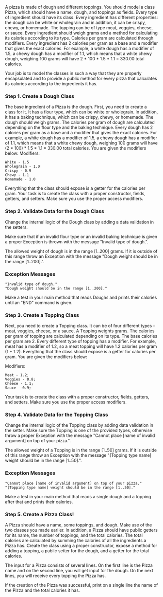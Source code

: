 A pizza is made of dough and different toppings. You should model a class Pizza, which should have a name, dough, and toppings as fields. Every type of ingredient should have its class. Every ingredient has different properties: the dough can be white or wholegrain and in addition, it can be crispy, chewy, or homemade.
The topping can be of type meat, veggies, cheese, or sauce.
Every ingredient should weigh grams and a method for calculating its calories according to its type. Calories per gram are calculated through modifiers.
Every ingredient has 2 calories per gram as a base and a modifier that gives the exact calories. For example, a white dough has a modifier of 1.5, a chewy dough has a modifier of 1.1, which means that a white chewy dough, weighing 100 grams will have 2 * 100 * 1.5 * 1.1 = 330.00 total calories.

Your job is to model the classes in such a way that they are properly encapsulated and to provide a public method for every pizza that calculates its calories according to the ingredients it has. 

### Step 1. Create a Dough Class

The base ingredient of a Pizza is the dough. First, you need to create a class for it. It has a flour type, which can be white or wholegrain. In addition, it has a baking technique, which can be crispy, chewy, or homemade. The dough should weigh grams. The calories per gram of dough are calculated depending on the flour type and the baking technique. Every dough has 2 calories per gram as a base and a modifier that gives the exact calories. For example, a white dough has a modifier of 1.5, a chewy dough has a modifier of 1.1, which means that a white chewy dough, weighing 100 grams will have (2 * 100) * 1.5 * 1.1 = 330.00 total calories. You are given the modifiers below:
Modifiers:	

	White - 1.5
	Wholegrain - 1.0
	Crispy - 0.9
	Chewy - 1.1
	Homemade - 1.0

Everything that the class should expose is a getter for the calories per gram. Your task is to create the class with a proper constructor, fields, getters, and setters. Make sure you use the proper access modifiers.

### Step 2. Validate Data for the Dough Class

Change the internal logic of the Dough class by adding a data validation in the setters.

Make sure that if an invalid flour type or an invalid baking technique is given a proper Exception is thrown with the message "Invalid type of dough.".

The allowed weight of dough is in the range [1..200] grams. If it is outside of this range throw an Exception with the message "Dough weight should be in the range [1..200].".

### Exception Messages

	"Invalid type of dough."
	"Dough weight should be in the range [1..200]."

Make a test in your main method that reads Doughs and prints their calories until an "END" command is given.

### Step 3. Create a Topping Class

Next, you need to create a Topping class. It can be of four different types - meat, veggies, cheese, or a sauce. A Тopping weights grams. The calories per gram of topping are calculated depending on its type. The base calories per gram are 2. Every different type of topping has a modifier. For example, meat has a modifier of 1.2, so a meat topping will have 1.2 calories per gram (1 * 1.2). Everything that the class should expose is a getter for calories per gram. You are given the modifiers below:

Modifiers:

	Meat - 1.2;
	Veggies - 0.8;
	Cheese - 1.1;
	Sauce - 0.9;

Your task is to create the class with a proper constructor, fields, getters, and setters. Make sure you use the proper access modifiers.

### Step 4. Validate Data for the Topping Class

Change the internal logic of the Topping class by adding data validation in the setter.
Make sure the Тopping is one of the provided types, otherwise throw a proper Exception with the message "Cannot place [name of invalid argument] on top of your pizza.".

The allowed weight of a Тopping is in the range [1..50] grams. If it is outside of this range throw an Exception with the message "[Topping type name] weight should be in the range [1..50].".

### Exception Messages

	"Cannot place [name of invalid argument] on top of your pizza."
	"[Topping type name] weight should be in the range [1..50]."

Make a test in your main method that reads a single dough and a topping after that and prints their calories.

### Step 5. Create a Pizza Class!

A Pizza should have a name, some toppings, and dough. Make use of the two classes you made earlier. In addition, a Pizza should have public getters for its name, the number of toppings, and the total calories. The total calories are calculated by summing the calories of all the ingredients a Pizza has. Create the class using a proper constructor, expose a method for adding a topping, a public setter for the dough, and a getter for the total calories.

The input for a Pizza consists of several lines. On the first line is the Pizza name and on the second line, you will get input for the dough. On the next lines, you will receive every topping the Pizza has.

If the creation of the Pizza was successful, print on a single line the name of the Pizza and the total calories it has.
